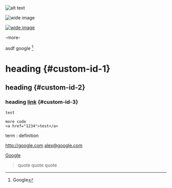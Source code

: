 ![alt text](assets/isolated.png "Title")

![wide image](assets/isolated.png "title")

[![wide image](assets/isolated.png "title")](assets/isolated.png "title")

-more-

asdf google [^1]

[^1]: Google

# heading {#custom-id-1}
## heading {#custom-id-2}
### heading [link](#custom-id-3) {#custom-id-3}

`test`

```
more code
<a href="1234">test</a>
```



term
: definition


<http://google.com>
<alex@google.com>

[Google](http://google.com)

> quote
quote
quote

